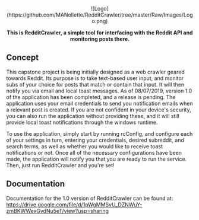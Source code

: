 <p align="center">
  ![Logo](https://github.com/MANollette/RedditCrawler/tree/master/Raw/Images/Logo.png)
</p>


<p align="center">
  <strong>This is RedditCrawler, a simple tool for interfacing with the Reddit API and monitoring posts there. </strong>
  
## Concept
This capstone project is being initially designed as a web crawler geared towards Reddit. Its purpose is to take text-based user input, and monitor subs of your choice for posts that match or contain that input. It will then notify you via email and local toast messages. As of 08/07/2019, version 1.0 of the application has been completed, and a release is pending. The application uses your email credentials to send you notification emails when a relevant post is created. If you are not confident in your device's security, you can also run the application without providing these, and it will still provide local toast notifications through the windows runtime. 

To use the application, simply start by running rcConfig, and configure each of your settings in turn, entering your credentials, desired subreddit, and search terms, as well as whether you would like to receive toast notifications or not. Once all of the necessary configurations have been made, the application will notify you that you are ready to run the service. Then, just run RedditCrawler and you're set!

## Documentation
Documentation for the 1.0 version of RedditCrawler can be found at:
https://drive.google.com/file/d/1pWgMMSvU_DZNWuY-zmBKWWexGvdNu5eT/view?usp=sharing
